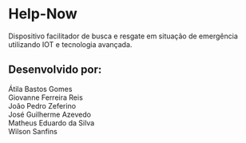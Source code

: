 # Help-Now
Dispositivo facilitador de busca e resgate em situação de emergência utilizando IOT e tecnologia avançada.
## Desenvolvido por:

Átila Bastos Gomes  <br>
Giovanne Ferreira Reis <br>
João Pedro Zeferino <br>
José Guilherme Azevedo <br> 
Matheus Eduardo da Silva <br>
Wilson Sanfins <br>
